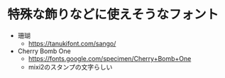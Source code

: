 # 特殊な飾りなどに使えそうなフォント

* 珊瑚
  * https://tanukifont.com/sango/
* Cherry Bomb One
  * https://fonts.google.com/specimen/Cherry+Bomb+One
  * mixi2のスタンプの文字らしい
